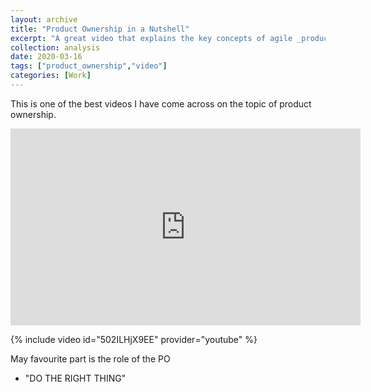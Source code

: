 ```yaml
---
layout: archive
title: "Product Ownership in a Nutshell"
excerpt: "A great video that explains the key concepts of agile _product ownership_"
collection: analysis
date: 2020-03-16
tags: ["product_ownership","video"]
categories: [Work]
---
```

This is one of the best videos I have come across on the topic of product ownership.

<iframe width="560" height="315" src="https://www.youtube.com/embed/502ILHjX9EE" frameborder="0" allow="accelerometer; autoplay; encrypted-media; gyroscope; picture-in-picture" allowfullscreen></iframe>

{% include video id="502ILHjX9EE" provider="youtube" %}

May favourite part is the role of the PO

- "DO THE RIGHT THING"
